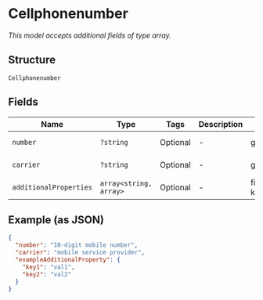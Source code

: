 
# Cellphonenumber

*This model accepts additional fields of type array.*

## Structure

`Cellphonenumber`

## Fields

| Name | Type | Tags | Description | Getter | Setter |
|  --- | --- | --- | --- | --- | --- |
| `number` | `?string` | Optional | - | getNumber(): ?string | setNumber(?string number): void |
| `carrier` | `?string` | Optional | - | getCarrier(): ?string | setCarrier(?string carrier): void |
| `additionalProperties` | `array<string, array>` | Optional | - | findAdditionalProperty(string key): array | additionalProperty(string key, array value): void |

## Example (as JSON)

```json
{
  "number": "10-digit mobile number",
  "carrier": "mobile service provider",
  "exampleAdditionalProperty": {
    "key1": "val1",
    "key2": "val2"
  }
}
```

